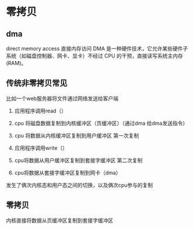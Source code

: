 # 零拷贝

## dma  
direct memory access 直接内存访问
DMA 是一种硬件技术，它允许某些硬件子系统（如磁盘控制器、网卡、显卡）不经过 CPU 的干预，直接读写系统主内存 (RAM)。

## 传统非零拷贝常见

比如一个web服务器将文件通过网络发送给客户端 

1. 应用程序调用read（）
2. cpu 将磁盘数据复制到内核缓冲区（页缓冲区）（通过dma 给dma发送指令）
3. cpu 将数据从内核缓冲区复制到用户缓冲区  第一次复制


1. 应用程序调用write（）
2. cpu将数据从用户缓冲区复制到套接字缓冲区 第二次复制
3. cpu将数据从套接字缓冲区复制到网卡（dma） 

发生了俩次内核态和用户态之间的切换，以及俩次cpu参与的复制

## 零拷贝 

内核直接将数据从页缓冲区复制到套接字缓冲区 

